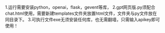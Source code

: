1.运行需要安装python，openai，flask，gevent等库，
2.gpt网页版.py须配合chat.html使用，需要新建templates文件夹放置html文件，文件夹与py文件放在同目录下。
3.可执行文件exe无须安装任何库，也无需翻墙，只需输入apikey即可使用！